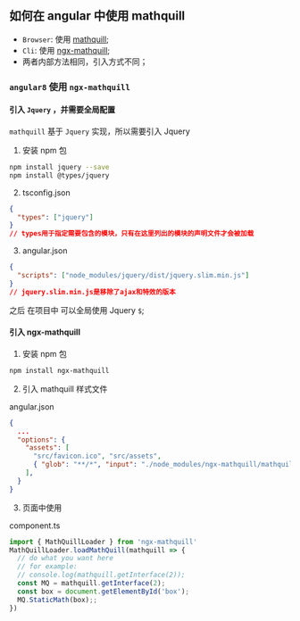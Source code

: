## 如何在 angular 中使用 mathquill

- `Browser`: 使用 [mathquill](https://www.npmjs.com/package/mathquill);
- `Cli`: 使用 [ngx-mathquill](https://www.npmjs.com/package/ngx-mathquill);
- 两者内部方法相同，引入方式不同；

### `angular8` 使用 `ngx-mathquill`

#### 引入 `Jquery` ，并需要全局配置

`mathquill` 基于 `Jquery` 实现，所以需要引入 Jquery

1. 安装 npm 包

```bash
npm install jquery --save
npm install @types/jquery
```

2. tsconfig.json

```json
{
  "types": ["jquery"]
}
// types用于指定需要包含的模块，只有在这里列出的模块的声明文件才会被加载
```

3. angular.json

```json
{
  "scripts": ["node_modules/jquery/dist/jquery.slim.min.js"]
}
// jquery.slim.min.js是移除了ajax和特效的版本
```

之后 在项目中 可以全局使用 Jquery `$`;

#### 引入 ngx-mathquill

1. 安装 npm 包

```bash
npm install ngx-mathquill
```

2. 引入 mathquill 样式文件

angular.json

```json
{
  ...
  "options": {
    "assets": [
      "src/favicon.ico", "src/assets",
      { "glob": "**/*", "input": "./node_modules/ngx-mathquill/mathquill/", "output": "./mathquill/" }
    ],
  }
}
```

3. 页面中使用

component.ts

```js
import { MathQuillLoader } from 'ngx-mathquill'
MathQuillLoader.loadMathQuill(mathquill => {
  // do what you want here
  // for example:
  // console.log(mathquill.getInterface(2));
  const MQ = mathquill.getInterface(2);
  const box = document.getElementById('box');
  MQ.StaticMath(box);;
})
```
